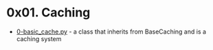# 0x01. Caching
- [0-basic_cache.py](0-basic_cache.py) - a class that inherits from BaseCaching and is a caching system